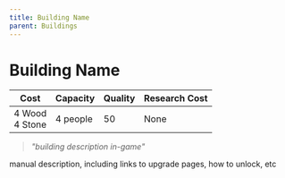 ```yaml
---
title: Building Name
parent: Buildings
---
```

# Building Name

<table>
<thead>
  <tr>
    <th>Cost</th>
    <th>Capacity</th>
    <th>Quality</th>
    <th>Research Cost</th>
  </tr>
</thead>
<tbody>
  <tr>
    <td>
      4 Wood <br>
      4 Stone
    </td>
    <td>
      4 people
    </td>
    <td>
      50
    </td>
    <td>
      None
    </td>
  </tr>
</tbody>
</table>

> *"building description in-game"*

manual description, including links to upgrade pages, how to unlock, etc
